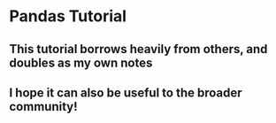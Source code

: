 # Pandas Tutorial

## This tutorial borrows heavily from others, and doubles as my own notes
## I hope it can also be useful to the broader community!

